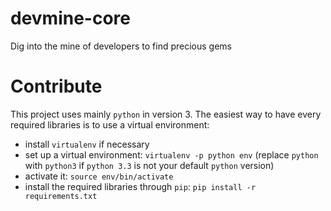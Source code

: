 devmine-core
============

Dig into the mine of developers to find precious gems

Contribute
==========

This project uses mainly `python` in version 3.
The easiest way to have every required libraries is to use a virtual
environment:

* install `virtualenv` if necessary
* set up a virtual environment: `virtualenv -p python env` (replace `python`
  with `python3` if `python 3.3` is not your default `python` version)
* activate it: `source env/bin/activate`
* install the required libraries through `pip`:
  `pip install -r requirements.txt`

